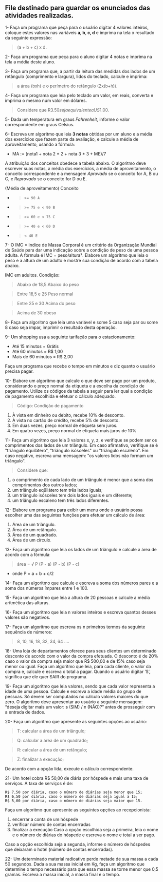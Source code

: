 **File destinado para guardar os enunciados das atividades realizadas.**
--- 

1- Faça um programa que peça para o usuário digitar 4 valores inteiros, coloque estes valores nas variáveis **a, b, c, d** e imprima na tela o resultado da seguinte expressão: 
> (a + b + c) x d.

2- Faça um programa que peça para o aluno digitar 4 notas e imprima na tela a média deste aluno.

3- Faça um programa que, a partir da leitura das medidas dos lados de um retângulo (comprimento e largura), lidos do teclado, calcule e imprima:
> a área (bxh) e o perímetro do retângulo (2x(b+h)).

4- Faça um programa que leia pelo teclado um valor, em reais, converta e imprima o mesmo num valor em dólares.
> Considere que R$3.50 seja equivalente a US$1.00.

5- Dada um temperatura em graus *Fahrenheit*, informe o valor correspondente em graus Celsius.

6- Escreva um algoritmo que leia **3 notas** obtidas por um aluno e a média dos exercícios que fazem parte da avaliação, e calcule a média de aproveitamento, usando a fórmula:
* MA := (nota1 + nota 2 * 2 + nota 3 * 3 + ME)/7

A atribuição dos conceitos obedece a tabela abaixo. O algoritmo deve escrever suas notas, a média dos exercícios, a média de aproveitamento, o conceito correspondente e a mensagem *Aprovado* se o conceito for A, B ou C, e *Reprovado* se o conceito for D ou E. 

(Média de aproveitamento)
Conceito
* > `>= 90 A`
* > `>= 75 e < 90 B`
* > `>= 60 e < 75 C`
* > `>= 40 e < 60 D`
* > `< 40 E` 

7- O IMC = Indice de Massa Corporal é um critério da Organização Mundial de Saúde para dar uma indicação sobre a condição de peso de uma pessoa adulta. A fórmula é IMC = peso/altura². Elabore um algoritmo que leia o peso e a altura de um adulto e mostre sua condição de acordo com a tabela abaixo.

IMC em adultos. Condição:
> Abaixo de 18,5 Abaixo do peso

> Entre 18,5 e 25 Peso normal

> Entre 25 e 30 Acima do peso

> Acima de 30 obeso 


8- Faça um algoritmo que leia uma variável e some 5 caso seja par ou some 8 caso seja ímpar, imprimir o resultado desta operação.

9- Um shopping usa a seguinte tarifação para o estacionamento:
* Até 15 minutos = Grátis
* Até 60 minutos = R$ 1,00
* Mais de 60 minutos = R$ 2,00

Faça um programa que recebe o tempo em minutos e diz quanto o usuário precisa pagar.

10- Elabore um algoritmo que calcule o que deve ser pago por um produto, considerando o preço normal da etiqueta e a escolha da condição de pagamento. Utilize os códigos da tabela a seguir para ler qual a condição de pagamento escolhida e efetuar o cálculo adequado.

> Código: Condição de pagamento
1. À vista em dinheiro ou debito, recebe 10% de desconto.
2. À vista no cartão de crédito, recebe 5% de desconto.
3. Em duas vezes, preço normal de etiqueta sem juros.
4. Em quatro vezes, preço normal de etiqueta mais juros de 10%

11- Faça um algoritmo que leia 3 valores x, y, z, e verifique se podem ser os comprimentos dos
lados de um triângulo. Em caso afirmativo, verifique se é "triângulo equilátero", "triângulo isósceles"
ou "triângulo escaleno". Em caso negativo, escreva uma mensagem: "os valores lidos não formam
um triângulo". 
> Considere que:
1.  o comprimento de cada lado de um triângulo é menor que a soma dos comprimentos dos outros lados;
2. um triângulo eqüilátero tem três lados iguais;
3. um triângulo isósceles tem dois lados iguais e um diferente;
4. um triângulo escaleno tem três lados diferentes.

12- Elabore um programa para exibir um menu onde o usuário possa escolher uma das seguintes
funções para efetuar um cálculo de área:
1. Área de um triângulo.
2. Área de um retângulo.
3. Área de um quadrado.
4. Área de um círculo. 

13- Faça um algoritmo que leia os lados de um triângulo e calcule a área de acordo com a fórmula:
 > área = √ P (P - a) (P - b) (P - c) 
 * onde P = a + b + c/2

14- Faça um algoritmo que calcule e escreva a soma dos números pares e a soma dos números ímpares
entre 1 e 100.

15- Faça um algoritmo que leia a altura de 20 pessoas e calcule a média aritmética das alturas.

16- Faça um algoritmo que leia n valores inteiros e escreva quantos desses valores são negativos.

17- Faça um algoritmo que escreva os n primeiros termos da seguinte sequência de números:
> 8, 10, 16, 18, 32, 34, 64 ....

18- Uma loja de departamentos oferece para seus clientes um determinado desconto de acordo com o valor
da compra efetuada. O desconto é de 20% caso o valor da compra seja maior que R$ 500,00 e de 15%
caso seja menor ou igual. Faça um algoritmo que leia, para cada cliente, o valor da compra e, calcule
e escreva o total a pagar. Quando o usuário digitar ‘S’, significa que ele quer SAIR do programa.

19- Faça um algoritmo que leia valores, sendo que cada valor representa a idade de uma pessoa. Calcule e
escreva a idade média do grupo de pessoas. Só devem ser computados no cálculo valores maiores do que
zero. O algoritmo deve apresentar ao usuário a seguinte mensagem: “deseja digitar mais um valor: s (SIM) /
n (NÃO)?” antes de prosseguir com a entrada de dados. 

20- Faça um algoritmo que apresente as seguintes opções ao usuário:
> T: calcular a área de um triângulo;

> Q: calcular a área de um quadrado;

> R: calcular a área de um retângulo;

> Z: finalizar a execução;

De acordo com a opção lida, execute o cálculo correspondente.

21- Um hotel cobra R$ 50,00 de diária por hóspede e mais uma taxa de serviços. A taxa de serviços é de:
```
R$ 7,50 por diária, caso o número de diárias seja menor que 15;
R$ 6,50 por diária, caso o número de diárias seja igual a 15;
R$ 5,00 por diária, caso o número de diárias seja maior que 15.
``` 
Faça um algoritmo que apresente as seguintes opções ao recepcionista:
1. encerrar a conta de um hóspede
2. verificar número de contas encerradas
3. finalizar a execução
Caso a opção escolhida seja a primeira, leia o nome e o número de diárias do hóspede e escreva o
nome e total a ser pago. 

Caso a opção escolhida seja a segunda, informe o número de hóspedes
que deixaram o hotel (número de contas encerradas).

22- Um determinado material radioativo perde metade de sua massa a cada 50 segundos. Dada a sua massa inicial em Kg, faça um algoritmo que determine o tempo necessário para que essa massa se torne menor que 0,5 gramas. Escreva a massa inicial, a massa final e o tempo.
